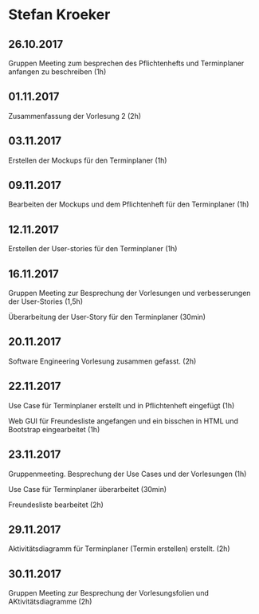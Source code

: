 # Stefan Kroeker

## 26.10.2017

Gruppen Meeting zum besprechen des Pflichtenhefts und Terminplaner anfangen zu beschreiben (1h)

## 01.11.2017

Zusammenfassung der Vorlesung 2 (2h)

## 03.11.2017

Erstellen der Mockups für den Terminplaner (1h)

## 09.11.2017

Bearbeiten der Mockups und dem Pflichtenheft für den Terminplaner (1h)

## 12.11.2017

Erstellen der User-stories für den Terminplaner (1h)

## 16.11.2017

Gruppen Meeting zur Besprechung der Vorlesungen und verbesserungen der User-Stories (1,5h)

Überarbeitung der User-Story für den Terminplaner (30min)

## 20.11.2017

Software Engineering Vorlesung zusammen gefasst. (2h)

## 22.11.2017

Use Case für Terminplaner erstellt und in Pflichtenheft eingefügt (1h)

Web GUI für Freundesliste angefangen und ein bisschen in HTML und Bootstrap eingearbeitet (1h)

## 23.11.2017

Gruppenmeeting. Besprechung der Use Cases und der Vorlesungen (1h) 

Use Case für Terminplaner überarbeitet (30min)

Freundesliste bearbeitet (2h)

## 29.11.2017

Aktivitätsdiagramm für Terminplaner (Termin erstellen) erstellt. (2h)

## 30.11.2017

Gruppen Meeting zur Besprechung der Vorlesungsfolien und AKtivitätsdiagramme (2h)